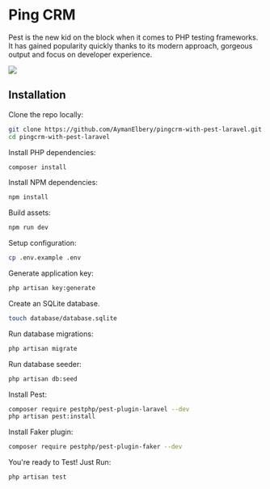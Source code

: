 # Ping CRM

Pest is the new kid on the block when it comes to PHP testing frameworks. It has gained popularity quickly thanks to its modern approach, gorgeous output and focus on developer experience.

![](https://pestphp.com/assets/img/small-logo.gif)

## Installation

Clone the repo locally:

```sh
git clone https://github.com/AymanElbery/pingcrm-with-pest-laravel.git
cd pingcrm-with-pest-laravel
```

Install PHP dependencies:

```sh
composer install
```

Install NPM dependencies:

```sh
npm install
```

Build assets:

```sh
npm run dev
```

Setup configuration:

```sh
cp .env.example .env
```

Generate application key:

```sh
php artisan key:generate
```

Create an SQLite database.

```sh
touch database/database.sqlite
```

Run database migrations:

```sh
php artisan migrate
```

Run database seeder:

```sh
php artisan db:seed
```

Install Pest:

```sh
composer require pestphp/pest-plugin-laravel --dev
php artisan pest:install
```

Install Faker plugin:

```sh
composer require pestphp/pest-plugin-faker --dev
```

You're ready to Test! 
Just Run:
```sh
php artisan test
```
